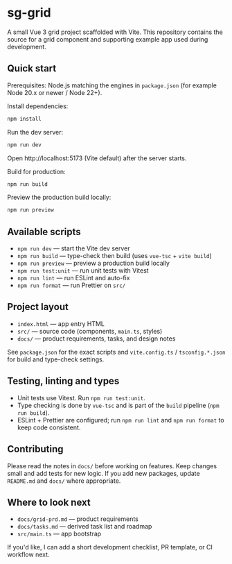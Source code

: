 # sg-grid

A small Vue 3 grid project scaffolded with Vite. This repository contains the source for a grid component and supporting example app used during development.

## Quick start

Prerequisites: Node.js matching the engines in `package.json` (for example Node 20.x or newer / Node 22+).

Install dependencies:

```bash
npm install
```

Run the dev server:

```bash
npm run dev
```

Open http://localhost:5173 (Vite default) after the server starts.

Build for production:

```bash
npm run build
```

Preview the production build locally:

```bash
npm run preview
```

## Available scripts

- `npm run dev` — start the Vite dev server
- `npm run build` — type-check then build (uses `vue-tsc` + `vite build`)
- `npm run preview` — preview a production build locally
- `npm run test:unit` — run unit tests with Vitest
- `npm run lint` — run ESLint and auto-fix
- `npm run format` — run Prettier on `src/`

## Project layout

- `index.html` — app entry HTML
- `src/` — source code (components, `main.ts`, styles)
- `docs/` — product requirements, tasks, and design notes

See `package.json` for the exact scripts and `vite.config.ts` / `tsconfig.*.json` for build and type-check settings.

## Testing, linting and types

- Unit tests use Vitest. Run `npm run test:unit`.
- Type checking is done by `vue-tsc` and is part of the `build` pipeline (`npm run build`).
- ESLint + Prettier are configured; run `npm run lint` and `npm run format` to keep code consistent.

## Contributing

Please read the notes in `docs/` before working on features. Keep changes small and add tests for new logic. If you add new packages, update `README.md` and `docs/` where appropriate.

## Where to look next

- `docs/grid-prd.md` — product requirements
- `docs/tasks.md` — derived task list and roadmap
- `src/main.ts` — app bootstrap

If you'd like, I can add a short development checklist, PR template, or CI workflow next.

